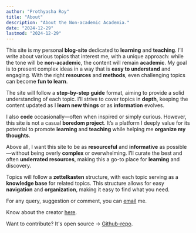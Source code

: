 ```yaml
---
author: "Prothyasha Roy"
title: "About"
description: "About the Non-academic Academia."
date: "2024-12-29"
lastmod: "2024-12-29"
---
```


This site is my personal **blog-site** dedicated to **learning** and **teaching**. I’ll write about various topics that interest me, with a unique approach: while the tone will be **non-academic**, the content will remain **academic**. My goal is to present complex ideas in a way that is **easy to understand** and engaging. With the right **resources** and **methods**, even challenging topics can become **fun to learn**.

The site will follow a **step-by-step guide** format, aiming to provide a solid understanding of each topic. I’ll strive to cover topics in **depth**, keeping the content updated as I **learn new things** or as **information** evolves.

I also **code** occasionally—often when inspired or simply curious. However, this site is not a casual **boredom project**. It’s a platform I deeply value for its potential to promote **learning** and **teaching** while helping me **organize my thoughts**.

Above all, I want this site to be as **resourceful** and **informative** as possible—without being overly **complex** or overwhelming. I’ll curate the best and often **underrated resources**, making this a go-to place for **learning** and discovery.

Topics will follow a **zettelkasten** structure, with each topic serving as a **knowledge base** for related topics. This structure allows for easy **navigation** and **organization**, making it easy to find what you need.  

For any query, suggestion or comment, you can [email](mailto:protyasharoy369@gmail.com) me.

Know about the creator [here](/me).

Want to contribute? It's open source -> [Github-repo](https://github.com/Protyasha-Roy/non-academic-academia).